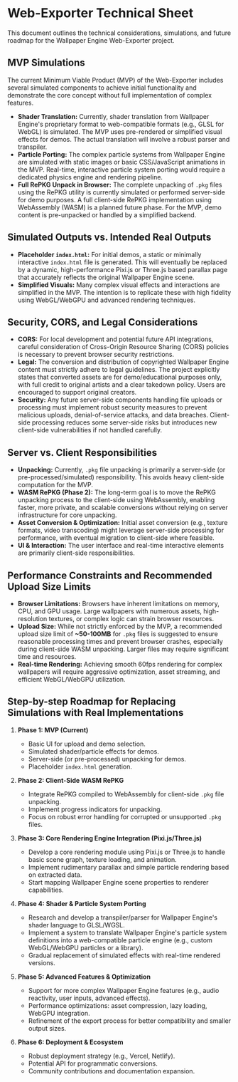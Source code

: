 # Web-Exporter Technical Sheet

This document outlines the technical considerations, simulations, and future roadmap for the Wallpaper Engine Web-Exporter project.

## MVP Simulations

The current Minimum Viable Product (MVP) of the Web-Exporter includes several simulated components to achieve initial functionality and demonstrate the core concept without full implementation of complex features.

*   **Shader Translation:** Currently, shader translation from Wallpaper Engine's proprietary format to web-compatible formats (e.g., GLSL for WebGL) is simulated. The MVP uses pre-rendered or simplified visual effects for demos. The actual translation will involve a robust parser and transpiler.
*   **Particle Porting:** The complex particle systems from Wallpaper Engine are simulated with static images or basic CSS/JavaScript animations in the MVP. Real-time, interactive particle system porting would require a dedicated physics engine and rendering pipeline.
*   **Full RePKG Unpack in Browser:** The complete unpacking of `.pkg` files using the RePKG utility is currently simulated or performed server-side for demo purposes. A full client-side RePKG implementation using WebAssembly (WASM) is a planned future phase. For the MVP, demo content is pre-unpacked or handled by a simplified backend.

## Simulated Outputs vs. Intended Real Outputs

*   **Placeholder `index.html`:** For initial demos, a static or minimally interactive `index.html` file is generated. This will eventually be replaced by a dynamic, high-performance Pixi.js or Three.js based parallax page that accurately reflects the original Wallpaper Engine scene.
*   **Simplified Visuals:** Many complex visual effects and interactions are simplified in the MVP. The intention is to replicate these with high fidelity using WebGL/WebGPU and advanced rendering techniques.

## Security, CORS, and Legal Considerations

*   **CORS:** For local development and potential future API integrations, careful consideration of Cross-Origin Resource Sharing (CORS) policies is necessary to prevent browser security restrictions.
*   **Legal:** The conversion and distribution of copyrighted Wallpaper Engine content must strictly adhere to legal guidelines. The project explicitly states that converted assets are for demo/educational purposes only, with full credit to original artists and a clear takedown policy. Users are encouraged to support original creators.
*   **Security:** Any future server-side components handling file uploads or processing must implement robust security measures to prevent malicious uploads, denial-of-service attacks, and data breaches. Client-side processing reduces some server-side risks but introduces new client-side vulnerabilities if not handled carefully.

## Server vs. Client Responsibilities

*   **Unpacking:** Currently, `.pkg` file unpacking is primarily a server-side (or pre-processed/simulated) responsibility. This avoids heavy client-side computation for the MVP.
*   **WASM RePKG (Phase 2):** The long-term goal is to move the RePKG unpacking process to the client-side using WebAssembly, enabling faster, more private, and scalable conversions without relying on server infrastructure for core unpacking.
*   **Asset Conversion & Optimization:** Initial asset conversion (e.g., texture formats, video transcoding) might leverage server-side processing for performance, with eventual migration to client-side where feasible.
*   **UI & Interaction:** The user interface and real-time interactive elements are primarily client-side responsibilities.

## Performance Constraints and Recommended Upload Size Limits

*   **Browser Limitations:** Browsers have inherent limitations on memory, CPU, and GPU usage. Large wallpapers with numerous assets, high-resolution textures, or complex logic can strain browser resources.
*   **Upload Size:** While not strictly enforced by the MVP, a recommended upload size limit of **~50-100MB** for `.pkg` files is suggested to ensure reasonable processing times and prevent browser crashes, especially during client-side WASM unpacking. Larger files may require significant time and resources.
*   **Real-time Rendering:** Achieving smooth 60fps rendering for complex wallpapers will require aggressive optimization, asset streaming, and efficient WebGL/WebGPU utilization.

## Step-by-step Roadmap for Replacing Simulations with Real Implementations

1.  **Phase 1: MVP (Current)**
    *   Basic UI for upload and demo selection.
    *   Simulated shader/particle effects for demos.
    *   Server-side (or pre-processed) unpacking for demos.
    *   Placeholder `index.html` generation.

2.  **Phase 2: Client-Side WASM RePKG**
    *   Integrate RePKG compiled to WebAssembly for client-side `.pkg` file unpacking.
    *   Implement progress indicators for unpacking.
    *   Focus on robust error handling for corrupted or unsupported `.pkg` files.

3.  **Phase 3: Core Rendering Engine Integration (Pixi.js/Three.js)**
    *   Develop a core rendering module using Pixi.js or Three.js to handle basic scene graph, texture loading, and animation.
    *   Implement rudimentary parallax and simple particle rendering based on extracted data.
    *   Start mapping Wallpaper Engine scene properties to renderer capabilities.

4.  **Phase 4: Shader & Particle System Porting**
    *   Research and develop a transpiler/parser for Wallpaper Engine's shader language to GLSL/WGSL.
    *   Implement a system to translate Wallpaper Engine's particle system definitions into a web-compatible particle engine (e.g., custom WebGL/WebGPU particles or a library).
    *   Gradual replacement of simulated effects with real-time rendered versions.

5.  **Phase 5: Advanced Features & Optimization**
    *   Support for more complex Wallpaper Engine features (e.g., audio reactivity, user inputs, advanced effects).
    *   Performance optimizations: asset compression, lazy loading, WebGPU integration.
    *   Refinement of the export process for better compatibility and smaller output sizes.

6.  **Phase 6: Deployment & Ecosystem**
    *   Robust deployment strategy (e.g., Vercel, Netlify).
    *   Potential API for programmatic conversions.
    *   Community contributions and documentation expansion.